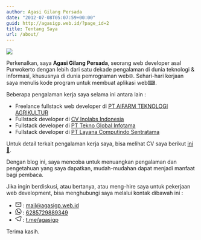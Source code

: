 ```yaml
---
author: Agasi Gilang Persada
date: "2012-07-08T05:07:59+00:00"
guid: http://agasigp.web.id/?page_id=2
title: Tentang Saya
url: /about/
---
```


<img src="/cropped-agasi.jpg" style="display: block;margin-left: auto;margin-right: auto;" />

Perkenalkan, saya **Agasi Gilang Persada**, seorang web developer asal Purwokerto dengan lebih dari satu dekade pengalaman di dunia teknologi & informasi, khususnya di dunia pemrograman web🌐. Sehari-hari kerjaan saya menulis kode program untuk membuat aplikasi web⌨.

Beberapa pengalaman kerja saya selama ini antara lain :
- Freelance fullstack web developer di [PT AIFARM TEKNOLOGI AGRIKULTUR](https://aifarm.id/)
- Fullstack developer di [CV Inolabs Indonesia](https://aifarm.id/)
- Fullstack developer di [PT Tekno Global Infotama](https://technosmart.id/)
- Fullstack developer di [PT Layana Computindo Sentratama](https://layana.id/)

Untuk detail terkait pengalaman kerja saya, bisa melihat CV saya berikut [ini📄](https://s.id/CV_AgasiGP).

Dengan blog ini, saya mencoba untuk menuangkan pengalaman dan pengetahuan yang saya dapatkan, mudah-mudahan dapat menjadi manfaat bagi pembaca.

Jika ingin berdiskusi, atau bertanya, atau meng-hire saya untuk pekerjaan web development, bisa menghubungi saya melalui kontak dibawah ini :
- <svg fill="currentColor" width="16" height="16" viewBox="0 0 24 24" xmlns="http://www.w3.org/2000/svg"><g id="SVGRepo_bgCarrier" stroke-width="0"></g><g id="SVGRepo_tracerCarrier" stroke-linecap="round" stroke-linejoin="round"></g><g id="SVGRepo_iconCarrier"><path d="M22,3H2A1,1,0,0,0,1,4V20a1,1,0,0,0,1,1H22a1,1,0,0,0,1-1V4A1,1,0,0,0,22,3ZM21,19H3V9.477l8.628,3.452a1.01,1.01,0,0,0,.744,0L21,9.477ZM21,7.323l-9,3.6-9-3.6V5H21Z"></path></g></svg> : [mail@agasigp.web.id](mailto:mail@agasigp.web.id)
- <svg fill="currentColor" width="16" height="16" viewBox="0 0 740.82 740.82" xmlns="http://www.w3.org/2000/svg" stroke="#ffffff" stroke-width="0.007408239999999999"><g id="SVGRepo_bgCarrier" stroke-width="0"></g><g id="SVGRepo_tracerCarrier" stroke-linecap="round" stroke-linejoin="round" stroke="#CCCCCC" stroke-width="5.926591999999999"></g><g id="SVGRepo_iconCarrier"><path fill-rule="evenodd" clip-rule="evenodd" d="M630.056 107.658C560.727 38.271 468.525.039 370.294 0 167.891 0 3.16 164.668 3.079 367.072c-.027 64.699 16.883 127.855 49.016 183.523L0 740.824l194.666-51.047c53.634 29.244 114.022 44.656 175.481 44.682h.151c202.382 0 367.128-164.689 367.21-367.094.039-98.088-38.121-190.32-107.452-259.707m-259.758 564.8h-.125c-54.766-.021-108.483-14.729-155.343-42.529l-11.146-6.613-115.516 30.293 30.834-112.592-7.258-11.543c-30.552-48.58-46.689-104.729-46.665-162.379C65.146 198.865 202.065 62 370.419 62c81.521.031 158.154 31.81 215.779 89.482s89.342 134.332 89.311 215.859c-.07 168.242-136.987 305.117-305.211 305.117m167.415-228.514c-9.176-4.591-54.286-26.782-62.697-29.843-8.41-3.061-14.526-4.591-20.644 4.592-6.116 9.182-23.7 29.843-29.054 35.964-5.351 6.122-10.703 6.888-19.879 2.296-9.175-4.591-38.739-14.276-73.786-45.526-27.275-24.32-45.691-54.36-51.043-63.542-5.352-9.183-.569-14.148 4.024-18.72 4.127-4.11 9.175-10.713 13.763-16.07 4.587-5.356 6.116-9.182 9.174-15.303 3.059-6.122 1.53-11.479-.764-16.07-2.294-4.591-20.643-49.739-28.29-68.104-7.447-17.886-15.012-15.466-20.644-15.746-5.346-.266-11.469-.323-17.585-.323-6.117 0-16.057 2.296-24.468 11.478-8.41 9.183-32.112 31.374-32.112 76.521s32.877 88.763 37.465 94.885c4.587 6.122 64.699 98.771 156.741 138.502 21.891 9.45 38.982 15.093 52.307 19.323 21.981 6.979 41.983 5.994 57.793 3.633 17.628-2.633 54.285-22.19 61.932-43.616 7.646-21.426 7.646-39.791 5.352-43.617-2.293-3.826-8.41-6.122-17.585-10.714"></path></g></svg> : [6285729889349](https://wa.me/6285729889349)
- <svg xmlns="http://www.w3.org/2000/svg" viewBox="0 0 24 24" fill="none" stroke="currentColor" stroke-width="2" stroke-linecap="round" stroke-linejoin="round" width="16"><path d="M21.198 2.433a2.242 2.242 0 0 0-1.022.215l-8.609 3.33c-2.068.8-4.133 1.598-5.724 2.21a405.15 405.15 0 0 1-2.849 1.09c-.42.147-.99.332-1.473.901-.728.968.193 1.798.919 2.286 1.61.516 3.275 1.009 4.654 1.472.509 1.793.997 3.592 1.48 5.388.16.36.506.494.864.498l-.002.018s.281.028.555-.038a2.1 2.1 0 0 0 .933-.517c.345-.324 1.28-1.244 1.811-1.764l3.999 2.952.032.018s.442.311 1.09.355c.324.022.75-.04 1.116-.308.37-.27.613-.702.728-1.196.342-1.492 2.61-12.285 2.997-14.072l-.01.042c.27-1.006.17-1.928-.455-2.474a1.654 1.654 0 0 0-1.034-.407z" /></svg> : [t.me/agasigp](https://t.me/agasigp)

Terima kasih.